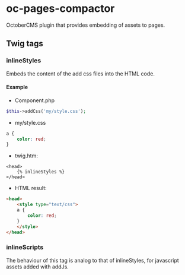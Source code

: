 # oc-pages-compactor
OctoberCMS plugin that provides embedding of assets to pages.

## Twig tags

### inlineStyles

Embeds the content of the add css files into the HTML code. 

#### Example

* Component.php

```php
$this->addCss('my/style.css');
```

* my/style.css

```css
a {
    color: red;
}
```

* twig.htm:

```twig
<head>
    {% inlineStyles %}
</head>
```

* HTML result:
```html
<head>
    <style type="text/css">
    a {
        color: red;
    }
    </style>
</head>
```

### inlineScripts

The behaviour of this tag is analog to that of inlineStyles, for javascript assets added with addJs.
